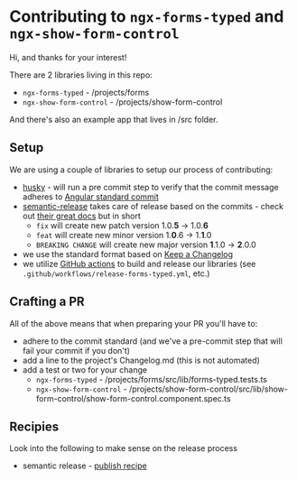 # Contributing to `ngx-forms-typed` and `ngx-show-form-control`

Hi, and thanks for your interest!

There are 2 libraries living in this repo:
- `ngx-forms-typed` - /projects/forms
- `ngx-show-form-control` - /projects/show-form-control

And there's also an example app that lives in /src folder.

## Setup
We are using a couple of libraries to setup our process of contributing:
- [husky](https://www.npmjs.com/package/husky) - will run a pre commit step to verify that the commit message adheres to [Angular standard commit](https://github.com/angular/angular/blob/master/CONTRIBUTING.md#-commit-message-format)
- [semantic-release](https://semantic-release.gitbook.io/semantic-release/) takes care of release based on the commits - check out [their great docs](https://github.com/semantic-release/semantic-release#commit-message-format) but in short
   - `fix` will create new patch version 1.0.**5** -> 1.0.**6**
   - `feat` will create new minor version 1.**0**.6 -> 1.**1**.0
   - `BREAKING CHANGE` will create new major version **1**.1.0 -> **2**.0.0
- we use the standard format based on [Keep a Changelog](https://keepachangelog.com/en/1.0.0/)
- we utilize [GitHub actions](https://github.com/learn/devops?utm_source=google&utm_medium=ppc&utm_campaign=devops_campaign_q1_IDCreport_EMEA_ggl&utm_content=version1&gclid=EAIaIQobChMIpoTztYj46wIVRubtCh2kEgn9EAAYASAAEgIPNvD_BwE#idcreport) to build and release our libraries (see `.github/workflows/release-forms-typed.yml`, etc.)

## Crafting a PR
 All of the above means that when preparing your PR you'll have to:
  - adhere to the commit standard (and we've a pre-commit step that will fail your commit if you don't)
  - add a line to the project's Changelog.md (this is not automated)
  - add a test or two for your change
    - `ngx-forms-typed` - /projects/forms/src/lib/forms-typed.tests.ts
    - `ngx-show-form-control` - /projects/show-form-control/src/lib/show-form-control/show-form-control.component.spec.ts

## Recipies
Look into the following to make sense on the release process
 - semantic release - [publish recipe](https://github.com/semantic-release/semantic-release/blob/1405b94296059c0c6878fb8b626e2c5da9317632/docs/recipes/distribution-channels.md)
